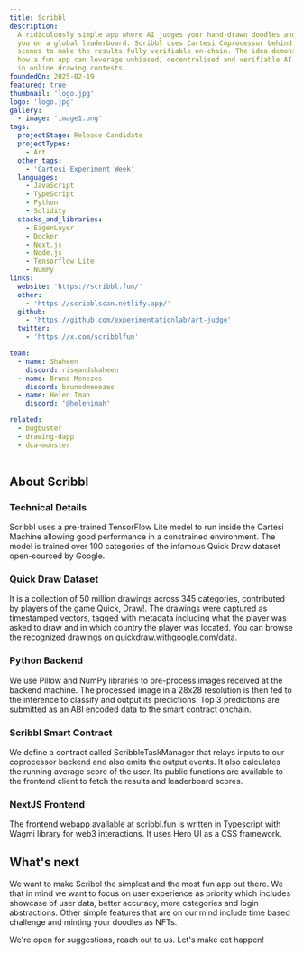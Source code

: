 ```yaml
---
title: Scribbl
description:
  A ridiculously simple app where AI judges your hand-drawn doodles and ranks
  you on a global leaderboard. Scribbl uses Cartesi Coprocessor behind the
  scenes to make the results fully verifiable on-chain. The idea demonstrates
  how a fun app can leverage unbiased, decentralised and verifiable AI inference
  in online drawing contests.
foundedOn: 2025-02-19
featured: true
thumbnail: 'logo.jpg'
logo: 'logo.jpg'
gallery:
  - image: 'image1.png'
tags:
  projectStage: Release Candidate
  projectTypes:
    - Art
  other_tags:
    - 'Cartesi Experiment Week'
  languages:
    - JavaScript
    - TypeScript
    - Python
    - Solidity
  stacks_and_libraries:
    - EigenLayer
    - Docker
    - Next.js
    - Node.js
    - Tensorflow Lite
    - NumPy
links:
  website: 'https://scribbl.fun/'
  other:
    - 'https://scribblscan.netlify.app/'
  github:
    - 'https://github.com/experimentationlab/art-judge'
  twitter:
    - 'https://x.com/scribblfun'

team:
  - name: Shaheen
    discord: riseandshaheen
  - name: Bruno Menezes
    discord: brunodmenezes
  - name: Helen Imah
    discord: '@helenimah'

related:
  - bugbuster
  - drawing-dapp
  - dca-monster
---
```


## About Scribbl

### Technical Details

Scribbl uses a pre-trained TensorFlow Lite model to run inside the Cartesi
Machine allowing good performance in a constrained environment. The model is
trained over 100 categories of the infamous Quick Draw dataset open-sourced by
Google.

### Quick Draw Dataset

It is a collection of 50 million drawings across 345 categories, contributed by
players of the game Quick, Draw!. The drawings were captured as timestamped
vectors, tagged with metadata including what the player was asked to draw and in
which country the player was located. You can browse the recognized drawings on
quickdraw.withgoogle.com/data.

### Python Backend

We use Pillow and NumPy libraries to pre-process images received at the backend
machine. The processed image in a 28x28 resolution is then fed to the inference
to classify and output its predictions. Top 3 predictions are submitted as an
ABI encoded data to the smart contract onchain.

### Scribbl Smart Contract

We define a contract called ScribbleTaskManager that relays inputs to our
coprocessor backend and also emits the output events. It also calculates the
running average score of the user. Its public functions are available to the
frontend client to fetch the results and leaderboard scores.

### NextJS Frontend

The frontend webapp available at scribbl.fun is written in Typescript with Wagmi
library for web3 interactions. It uses Hero UI as a CSS framework.

## What's next

We want to make Scribbl the simplest and the most fun app out there. We that in
mind we want to focus on user experience as priority which includes showcase of
user data, better accuracy, more categories and login abstractions. Other simple
features that are on our mind include time based challenge and minting your
doodles as NFTs.

We're open for suggestions, reach out to us. Let's make eet happen!
